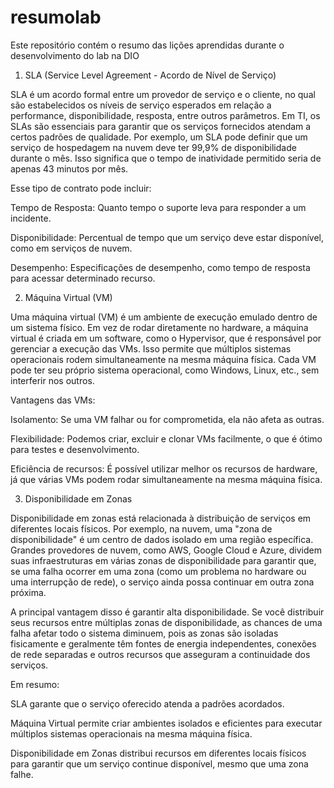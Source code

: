 # resumolab
Este repositório contém o resumo das lições aprendidas durante o desenvolvimento do lab na DIO

1. SLA (Service Level Agreement - Acordo de Nível de Serviço)

SLA é um acordo formal entre um provedor de serviço e o cliente, no qual são estabelecidos os níveis de serviço esperados em relação a performance, disponibilidade, resposta, entre outros parâmetros. Em TI, os SLAs são essenciais para garantir que os serviços fornecidos atendam a certos padrões de qualidade. Por exemplo, um SLA pode definir que um serviço de hospedagem na nuvem deve ter 99,9% de disponibilidade durante o mês. Isso significa que o tempo de inatividade permitido seria de apenas 43 minutos por mês.

Esse tipo de contrato pode incluir:

Tempo de Resposta: Quanto tempo o suporte leva para responder a um incidente.

Disponibilidade: Percentual de tempo que um serviço deve estar disponível, como em serviços de nuvem.

Desempenho: Especificações de desempenho, como tempo de resposta para acessar determinado recurso.

2. Máquina Virtual (VM)

Uma máquina virtual (VM) é um ambiente de execução emulado dentro de um sistema físico. Em vez de rodar diretamente no hardware, a máquina virtual é criada em um software, como o Hypervisor, que é responsável por gerenciar a execução das VMs. Isso permite que múltiplos sistemas operacionais rodem simultaneamente na mesma máquina física. Cada VM pode ter seu próprio sistema operacional, como Windows, Linux, etc., sem interferir nos outros.

Vantagens das VMs:

Isolamento: Se uma VM falhar ou for comprometida, ela não afeta as outras.

Flexibilidade: Podemos criar, excluir e clonar VMs facilmente, o que é ótimo para testes e desenvolvimento.

Eficiência de recursos: É possível utilizar melhor os recursos de hardware, já que várias VMs podem rodar simultaneamente na mesma máquina física.

3. Disponibilidade em Zonas

Disponibilidade em zonas está relacionada à distribuição de serviços em diferentes locais físicos. Por exemplo, na nuvem, uma "zona de disponibilidade" é um centro de dados isolado em uma região específica. Grandes provedores de nuvem, como AWS, Google Cloud e Azure, dividem suas infraestruturas em várias zonas de disponibilidade para garantir que, se uma falha ocorrer em uma zona (como um problema no hardware ou uma interrupção de rede), o serviço ainda possa continuar em outra zona próxima.

A principal vantagem disso é garantir alta disponibilidade. Se você distribuir seus recursos entre múltiplas zonas de disponibilidade, as chances de uma falha afetar todo o sistema diminuem, pois as zonas são isoladas fisicamente e geralmente têm fontes de energia independentes, conexões de rede separadas e outros recursos que asseguram a continuidade dos serviços.

Em resumo:

SLA garante que o serviço oferecido atenda a padrões acordados.

Máquina Virtual permite criar ambientes isolados e eficientes para executar múltiplos sistemas operacionais na mesma máquina física.

Disponibilidade em Zonas distribui recursos em diferentes locais físicos para garantir que um serviço continue disponível, mesmo que uma zona falhe.
